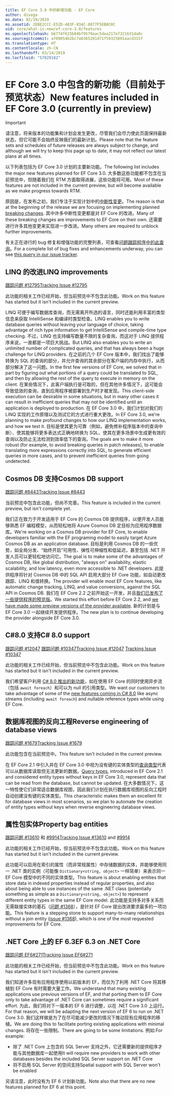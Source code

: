 ```yaml
---
title: EF Core 3.0 中的新增功能 - EF Core
author: divega
ms.date: 02/19/2019
ms.assetid: 2EBE2CCC-E52D-483F-834C-8877F5EB0C0C
uid: core/what-is-new/ef-core-3.0/features
ms.openlocfilehash: b6774f615b04bf9579aac5dea217e7321631da0c
ms.sourcegitcommit: a709054b2bc7a8365201d71f59325891aacd315f
ms.translationtype: HT
ms.contentlocale: zh-CN
ms.lasthandoff: 03/14/2019
ms.locfileid: "57829182"
---
```

# <a name="new-features-included-in-ef-core-30-currently-in-preview"></a><span data-ttu-id="1b257-102">EF Core 3.0 中包含的新功能（目前处于预览状态）</span><span class="sxs-lookup"><span data-stu-id="1b257-102">New features included in EF Core 3.0 (currently in preview)</span></span>

> [!IMPORTANT]
> <span data-ttu-id="1b257-103">请注意，将来版本的功能集和计划会发生更改，尽管我们会尽力使此页面保持最新状态，但它可能不会始终反映我们的最新计划。</span><span class="sxs-lookup"><span data-stu-id="1b257-103">Please note that the feature sets and schedules of future releases are always subject to change, and although we will try to keep this page up to date, it may not reflect our latest plans at all times.</span></span>

<span data-ttu-id="1b257-104">以下列表包括为 EF Core 3.0 计划的主要新功能。</span><span class="sxs-lookup"><span data-stu-id="1b257-104">The following list includes the major new features planned for EF Core 3.0.</span></span>
<span data-ttu-id="1b257-105">大多数这些功能都不包含在当前预览中，但随着我们在 RTM 方面取得进展，这些功能将可用。</span><span class="sxs-lookup"><span data-stu-id="1b257-105">Most of these features are not included in the current preview, but will become available as we make progress towards RTM.</span></span>

<span data-ttu-id="1b257-106">原因是，在发布之初，我们专注于实现计划中的[中断性变更](xref:core/what-is-new/ef-core-3.0/breaking-changes)。</span><span class="sxs-lookup"><span data-stu-id="1b257-106">The reason is that at the beginning of the release we are focusing on implementing planned [breaking changes](xref:core/what-is-new/ef-core-3.0/breaking-changes).</span></span>
<span data-ttu-id="1b257-107">其中许多中断性变更都是对 EF Core 的改进。</span><span class="sxs-lookup"><span data-stu-id="1b257-107">Many of these breaking changes are improvements to EF Core on their own.</span></span>
<span data-ttu-id="1b257-108">还需要进行许多其他变更来实现进一步改进。</span><span class="sxs-lookup"><span data-stu-id="1b257-108">Many others are required to unblock further improvements.</span></span> 

<span data-ttu-id="1b257-109">有关正在进行的 bug 修复和增强功能的完整列表，可查看[问题跟踪程序中的此查询](https://github.com/aspnet/EntityFrameworkCore/issues?q=is%3Aopen+is%3Aissue+milestone%3A3.0.0+sort%3Areactions-%2B1-desc)。</span><span class="sxs-lookup"><span data-stu-id="1b257-109">For a complete list of bug fixes and enhancements underway, you can see [this query in our issue tracker](https://github.com/aspnet/EntityFrameworkCore/issues?q=is%3Aopen+is%3Aissue+milestone%3A3.0.0+sort%3Areactions-%2B1-desc).</span></span>

## <a name="linq-improvements"></a><span data-ttu-id="1b257-110">LINQ 的改进</span><span class="sxs-lookup"><span data-stu-id="1b257-110">LINQ improvements</span></span> 

[<span data-ttu-id="1b257-111">跟踪问题 #12795</span><span class="sxs-lookup"><span data-stu-id="1b257-111">Tracking Issue #12795</span></span>](https://github.com/aspnet/EntityFrameworkCore/issues/12795)

<span data-ttu-id="1b257-112">此功能的相关工作已经开始，但当前预览中不包含此功能。</span><span class="sxs-lookup"><span data-stu-id="1b257-112">Work on this feature has started but it isn't included in the current preview.</span></span>

<span data-ttu-id="1b257-113">LINQ 可便于编写数据库查询，而无需离开所选的语言，同时还能利用丰富的类型信息来获取 IntelliSense 和编译时类型检查。</span><span class="sxs-lookup"><span data-stu-id="1b257-113">LINQ enables you to write database queries without leaving your language of choice, taking advantage of rich type information to get IntelliSense and compile-time type checking.</span></span>
<span data-ttu-id="1b257-114">不过，LINQ 也支持编写数量不限的复杂查询，而这对于 LINQ 提供程序来说，一直都是一项巨大挑战。</span><span class="sxs-lookup"><span data-stu-id="1b257-114">But LINQ also enables you to write an unlimited number of complicated queries, and that has always been a huge challenge for LINQ providers.</span></span>
<span data-ttu-id="1b257-115">在之前的几个 EF Core 版本中，我们找出了能够转换为 SQL 的查询的部分，并允许查询的其余部分在客户端的内存中执行，从而部分解决了这一问题。</span><span class="sxs-lookup"><span data-stu-id="1b257-115">In the first few versions of EF Core, we solved that in part by figuring out what portions of a query could be translated to SQL, and then by allowing the rest of the query to execute in memory on the client.</span></span>
<span data-ttu-id="1b257-116">在某些情况下，此客户端执行是可取的，但在其他许多情况下，这可能会导致低效的查询，直到应用程序被部署到生产时才被发现。</span><span class="sxs-lookup"><span data-stu-id="1b257-116">This client-side execution can be desirable in some situations, but in many other cases it can result in inefficient queries that may not be identified until an application is deployed to production.</span></span>
<span data-ttu-id="1b257-117">在 EF Core 3.0 中，我们计划对我们的 LINQ 实现的工作原理以及测试它的方式进行重大更改。</span><span class="sxs-lookup"><span data-stu-id="1b257-117">In EF Core 3.0, we're planning to make profound changes to how our LINQ implementation works, and how we test it.</span></span>
<span data-ttu-id="1b257-118">目标是使其更为可靠（例如，避免修补程序版本中的查询中断）、使其能够将更多表达式正确地转换为 SQL、使其在更多场景中生成更有效的查询以及防止无法检测到效率低下的查询。</span><span class="sxs-lookup"><span data-stu-id="1b257-118">The goals are to make it more robust (for example, to avoid breaking queries in patch releases), to enable translating more expressions correctly into SQL, to generate efficient queries in more cases, and to prevent inefficient queries from going undetected.</span></span>

## <a name="cosmos-db-support"></a><span data-ttu-id="1b257-119">Cosmos DB 支持</span><span class="sxs-lookup"><span data-stu-id="1b257-119">Cosmos DB support</span></span> 

[<span data-ttu-id="1b257-120">跟踪问题 #8443</span><span class="sxs-lookup"><span data-stu-id="1b257-120">Tracking Issue #8443</span></span>](https://github.com/aspnet/EntityFrameworkCore/issues/8443)

<span data-ttu-id="1b257-121">当前预览中包含此功能，但尚不完善。</span><span class="sxs-lookup"><span data-stu-id="1b257-121">This feature is included in the current preview, but isn't complete yet.</span></span> 

<span data-ttu-id="1b257-122">我们正在致力于开发适用于 EF Core 的 Cosmos DB 提供程序，以便开发人员能够熟悉 EF 编程模型，从而轻松地将 Azure Cosmos DB 定目标为应用程序数据库。</span><span class="sxs-lookup"><span data-stu-id="1b257-122">We're working on a Cosmos DB provider for EF Core, to enable developers familiar with the EF programing model to easily target Azure Cosmos DB as an application database.</span></span>
<span data-ttu-id="1b257-123">目标是利用 Cosmos DB 的一些优势，如全局分发、“始终开启”可用性、弹性可伸缩性和低延迟，甚至包括 .NET 开发人员可以更轻松地访问它。</span><span class="sxs-lookup"><span data-stu-id="1b257-123">The goal is to make some of the advantages of Cosmos DB, like global distribution, "always on" availability, elastic scalability, and low latency, even more accessible to .NET developers.</span></span>
<span data-ttu-id="1b257-124">此提供程序将针对 Cosmos DB 中的 SQL API 启用大部分 EF Core 功能，如自动更改跟踪、LINQ 和值转换。</span><span class="sxs-lookup"><span data-stu-id="1b257-124">The provider will enable most EF Core features, like automatic change tracking, LINQ, and value conversions, against the SQL API in Cosmos DB.</span></span>
<span data-ttu-id="1b257-125">我们在 EF Core 2.2 之前开始这一开发，并且[我们已发布了一些提供程序的预览版](https://blogs.msdn.microsoft.com/dotnet/2018/10/17/announcing-entity-framework-core-2-2-preview-3/)。</span><span class="sxs-lookup"><span data-stu-id="1b257-125">We started this effort before EF Core 2.2, and [we have made some preview versions of the provider available](https://blogs.msdn.microsoft.com/dotnet/2018/10/17/announcing-entity-framework-core-2-2-preview-3/).</span></span>
<span data-ttu-id="1b257-126">新的计划是与 EF Core 3.0 一起继续开发提供程序。</span><span class="sxs-lookup"><span data-stu-id="1b257-126">The new plan is to continue developing the provider alongside EF Core 3.0.</span></span> 

## <a name="c-80-support"></a><span data-ttu-id="1b257-127">C#8.0 支持</span><span class="sxs-lookup"><span data-stu-id="1b257-127">C# 8.0 support</span></span>

<span data-ttu-id="1b257-128">[跟踪问题 #12047](https://github.com/aspnet/EntityFrameworkCore/issues/12047)
[跟踪问题 #10347](https://github.com/aspnet/EntityFrameworkCore/issues/10347)</span><span class="sxs-lookup"><span data-stu-id="1b257-128">[Tracking Issue #12047](https://github.com/aspnet/EntityFrameworkCore/issues/12047)
[Tracking Issue #10347](https://github.com/aspnet/EntityFrameworkCore/issues/10347)</span></span>

<span data-ttu-id="1b257-129">此功能的相关工作已经开始，但当前预览中不包含此功能。</span><span class="sxs-lookup"><span data-stu-id="1b257-129">Work on this feature has started but it isn't included in the current preview.</span></span>

<span data-ttu-id="1b257-130">我们希望客户利用 [C# 8.0 推出的新功能](https://blogs.msdn.microsoft.com/dotnet/2018/11/12/building-c-8-0/)，如在使用 EF Core 的同时使用异步流（包括 `await foreach`）和可以为 null 的引用类型。</span><span class="sxs-lookup"><span data-stu-id="1b257-130">We want our customers to take advantage of some of the [new features coming in C# 8.0](https://blogs.msdn.microsoft.com/dotnet/2018/11/12/building-c-8-0/) like async streams (including `await foreach`) and nullable reference types while using EF Core.</span></span>

## <a name="reverse-engineering-of-database-views"></a><span data-ttu-id="1b257-131">数据库视图的反向工程</span><span class="sxs-lookup"><span data-stu-id="1b257-131">Reverse engineering of database views</span></span>

[<span data-ttu-id="1b257-132">跟踪问题 #1679</span><span class="sxs-lookup"><span data-stu-id="1b257-132">Tracking Issue #1679</span></span>](https://github.com/aspnet/EntityFrameworkCore/issues/1679)

<span data-ttu-id="1b257-133">此功能包含在当前预览中。</span><span class="sxs-lookup"><span data-stu-id="1b257-133">This feature isn't included in the current preview.</span></span>

<span data-ttu-id="1b257-134">在 EF Core 2.1 中引入并在 EF Core 3.0 中视为没有键的实体类型的[查询类型](xref:core/modeling/query-types)代表可以从数据库读取但无法更新的数据。</span><span class="sxs-lookup"><span data-stu-id="1b257-134">[Query types](xref:core/modeling/query-types), introduced in EF Core 2.1 and considered entity types without keys in EF Core 3.0, represent data that can be read from the database, but cannot be updated.</span></span>
<span data-ttu-id="1b257-135">在大多数情况下，这一特性使它们非常适合数据库视图，因此我们计划在执行数据库视图的反向工程时自动创建没有键的实体类型。</span><span class="sxs-lookup"><span data-stu-id="1b257-135">This characteristic makes them an excellent fit for database views in most scenarios, so we plan to automate the creation of entity types without keys when reverse engineering database views.</span></span>

## <a name="property-bag-entities"></a><span data-ttu-id="1b257-136">属性包实体</span><span class="sxs-lookup"><span data-stu-id="1b257-136">Property bag entities</span></span> 

<span data-ttu-id="1b257-137">[跟踪问题 #13610](https://github.com/aspnet/EntityFrameworkCore/issues/13610) 和 [#9914](https://github.com/aspnet/EntityFrameworkCore/issues/9914)</span><span class="sxs-lookup"><span data-stu-id="1b257-137">[Tracking Issue #13610](https://github.com/aspnet/EntityFrameworkCore/issues/13610) and [#9914](https://github.com/aspnet/EntityFrameworkCore/issues/9914)</span></span>

<span data-ttu-id="1b257-138">此功能的相关工作已经开始，但当前预览中不包含此功能。</span><span class="sxs-lookup"><span data-stu-id="1b257-138">Work on this feature has started but it isn't included in the current preview.</span></span> 

<span data-ttu-id="1b257-139">此功能可以启用在索引的属性（而非常规属性）中存储数据的实体，并能够使用同一 .NET 类的实例（可能像 `Dictionary<string, object>` 一样简单）来表示同一 EF Core 模型中的不同的实体类型。</span><span class="sxs-lookup"><span data-stu-id="1b257-139">This feature is about enabling entities that store data in indexed properties instead of regular properties, and also about being able to use instances of the same .NET class (potentially something as simple as a `Dictionary<string, object>`) to represent different entity types in the same EF Core model.</span></span>
<span data-ttu-id="1b257-140">此功能是支持多对多关系而无需联接实体的基石（[问题 #1368](https://github.com/aspnet/EntityFrameworkCore/issues/1368)），是针对 EF Core 提出改进要求最多的一项功能。</span><span class="sxs-lookup"><span data-stu-id="1b257-140">This feature is a stepping stone to support many-to-many relationships without a join entity ([issue #1368](https://github.com/aspnet/EntityFrameworkCore/issues/1368)), which is one of the most requested improvements for EF Core.</span></span>

## <a name="ef-63-on-net-core"></a><span data-ttu-id="1b257-141">.NET Core 上的 EF 6.3</span><span class="sxs-lookup"><span data-stu-id="1b257-141">EF 6.3 on .NET Core</span></span> 

[<span data-ttu-id="1b257-142">跟踪问题 EF6#271</span><span class="sxs-lookup"><span data-stu-id="1b257-142">Tracking Issue EF6#271</span></span>](https://github.com/aspnet/EntityFramework6/issues/271)

<span data-ttu-id="1b257-143">此功能的相关工作已经开始，但当前预览中不包含此功能。</span><span class="sxs-lookup"><span data-stu-id="1b257-143">Work on this feature has started but it isn't included in the current preview.</span></span> 

<span data-ttu-id="1b257-144">我们知道许多现有应用程序使用以前版本的 EF，而仅为了利用 .NET Core 将其移植到 EF Core 有时需要大量工作。</span><span class="sxs-lookup"><span data-stu-id="1b257-144">We understand that many existing applications use previous versions of EF, and that porting them to EF Core only to take advantage of .NET Core can sometimes require a significant effort.</span></span>
<span data-ttu-id="1b257-145">为此，我们将对下一版本的 EF 6 进行调整，以在 .NET Core 3.0 上运行。</span><span class="sxs-lookup"><span data-stu-id="1b257-145">For that reason, we will be adapting the next version of EF 6 to run on .NET Core 3.0.</span></span>
<span data-ttu-id="1b257-146">我们这样做是为了在尽可能减少更改的情况下推动现有应用程序的移植。</span><span class="sxs-lookup"><span data-stu-id="1b257-146">We are doing this to facilitate porting existing applications with minimal changes.</span></span>
<span data-ttu-id="1b257-147">将存在一些限制。</span><span class="sxs-lookup"><span data-stu-id="1b257-147">There are going to be some limitations.</span></span> <span data-ttu-id="1b257-148">例如:</span><span class="sxs-lookup"><span data-stu-id="1b257-148">For example:</span></span>
- <span data-ttu-id="1b257-149">除了 .NET Core 上包含的 SQL Server 支持之外，它还需要新的提供程序才能与其他数据库一起使用</span><span class="sxs-lookup"><span data-stu-id="1b257-149">It will require new providers to work with other databases besides the included SQL Server support on .NET Core</span></span>
- <span data-ttu-id="1b257-150">将不启用 SQL Server 的空间支持</span><span class="sxs-lookup"><span data-stu-id="1b257-150">Spatial support with SQL Server won't be enabled</span></span>

<span data-ttu-id="1b257-151">另请注意，此时没有为 EF 6 计划新功能。</span><span class="sxs-lookup"><span data-stu-id="1b257-151">Note also that there are no new features planned for EF 6 at this point.</span></span>

